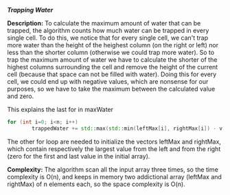<b><i>Trapping Water</i></b>

<b>Description:</b> To calculate the maximum amount of water that can be trapped, the algorithm counts how much water can be trapped
in every single cell. To do this, we notice that for every single cell, we can't trap more water than the height of the heighest
column (on the right or left) nor less than the shorter column (otherwise we could trap more water).
So to trap the maximum amount of water we have to calculate the shorter of the highest columns surrounding the cell and remove
the height of the current cell (because that space can not be filled with water). Doing this for every cell, we could end up with
negative values, which are nonsense for our purposes, so we have to take the maximum between the calculated value and zero.

This explains the last for in maxWater
```c++
for (int i=0; i<n; i++)
        trappedWater += std::max(std::min(leftMax[i], rightMax[i]) - v[i], 0);
```

The other for loop are needed to initialize the vectors leftMax and rightMax, which contain respectively the largest value from the
left and from the right (zero for the first and last value in the initial array).

<b>Complexity:</b> The algorithm scan all the input array three times, so the time complexity is O(n), and keeps in memory two addictional
array (leftMax and rightMax) of n elements each, so the space complexity is O(n).
